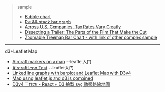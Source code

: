 > sample
> - [Bubble chart](http://usabilityetc.github.io/demos/d3-country-bubble-chart/)
> - [Pie && stack bar graph](http://otc2ysde8.bkt.clouddn.com/dimple/index.html)
> - [Across U.S. Companies, Tax Rates Vary Greatly](https://archive.nytimes.com/www.nytimes.com/interactive/2013/05/25/sunday-review/corporate-taxes.html)
> - [Dissecting a Trailer: The Parts of the Film That Make the Cut](https://archive.nytimes.com/www.nytimes.com/interactive/2013/02/19/movies/awardsseason/oscar-trailers.html)
> - [Zoomable Treemap Bar Chart - with link of other complex sample](https://bl.ocks.org/tejaser/2d5045a7e90ac3fd250180d86bc16f99)

-------------------

d3+Leaflet Map 

- [Aircraft markers on a map](http://bl.ocks.org/d3noob/9150219)   --leaflet入门
- [Aircraft Icon Test](http://bl.ocks.org/d3noob/9167301)   --leaflet入门
- [Linked line graphs with barplot and Leaflet Map with D3v4](http://bl.ocks.org/oikonang/acada278346a3df9da1b870be181f55a/2c1ad91b33dd2dec95e5548ed6065c0ed8c97cba)
- [Map using leaflet.js and d3,js combined](http://bl.ocks.org/d3noob/9211665)
- [D3v4 工作坊 - React + D3 繪製 svg 動態路線地圖](https://blog.techbridge.cc/2017/07/21/d3-workshop-map/)
